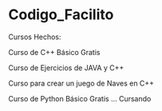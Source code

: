 # Codigo_Facilito

Cursos Hechos: 

Curso de C++ Básico Gratis

Curso de Ejercicios de JAVA y C++

Curso para crear un juego de Naves en C++

Curso de Python Básico Gratis ... Cursando
